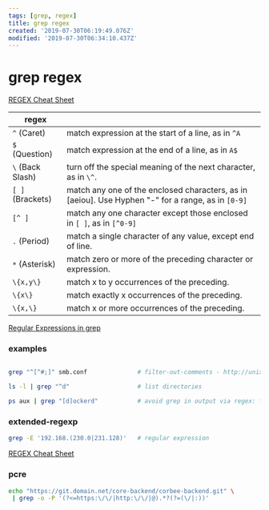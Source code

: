 ```yaml
---
tags: [grep, regex]
title: grep regex
created: '2019-07-30T06:19:49.076Z'
modified: '2019-07-30T06:34:10.437Z'
---
```


# grep regex


[REGEX Cheat Sheet](https://staff.washington.edu/weller/grep.html)



|regex||
|--|--|
| `^` (Caret)       | match expression at the start of a line, as in `^A` |
| `$` (Question)    | match expression at the end of a line, as in `A$`   |
| `\` (Back Slash)  | turn off the special meaning of the next character, as in `\^`. |
| `[ ]` (Brackets)  | match any one of the enclosed characters, as in [aeiou]. Use Hyphen "-" for a range, as in `[0-9]` |
| `[^ ]`            | match any one character except those enclosed in `[ ]`, as in `[^0-9]` |
| `.` (Period)      | match a single character of any value, except end of line.   |
| `*` (Asterisk)    | match zero or more of the preceding character or expression. |
| `\{x,y\}`         | match x to y occurrences of the preceding.    |
| `\{x\}`           | match exactly x occurrences of the preceding. |
| `\{x,\}`          | match x or more occurrences of the preceding. |

[Regular Expressions in grep](http://www.robelle.com/smugbook/regexpr.html)

### examples
```sh

grep "^[^#;]" smb.conf              # filter-out-comments - http://unix.stackexchange.com/a/60995

ls -l | grep "^d"                   # list directories

ps aux | grep "[d]ockerd"           # avoid grep in output via regex: find character 'd' followed by 'ockerd'
```

### extended-regexp

```sh
grep -E '192.168.(230.0|231.128)'   # regular expression
```
[REGEX Cheat Sheet](https://staff.washington.edu/weller/grep.html)

### pcre
```sh
echo "https://git.domain.net/core-backend/corbee-backend.git" \
 | grep -o -P '(?<=https:\/\/|http:\/\/|@).*?(?=(\/|:))'
```
